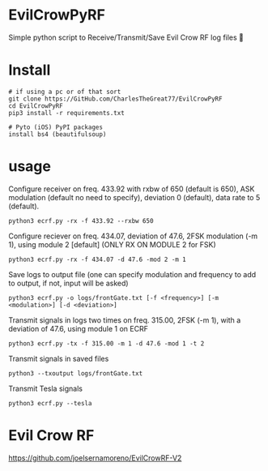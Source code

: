 # EvilCrowPyRF
Simple python script to Receive/Transmit/Save Evil Crow RF log files 📡


# Install
```
# if using a pc or of that sort
git clone https://GitHub.com/CharlesTheGreat77/EvilCrowPyRF
cd EvilCrowPyRF
pip3 install -r requirements.txt

# Pyto (iOS) PyPI packages
install bs4 (beautifulsoup)
```

# usage
Configure receiver on freq. 433.92 with rxbw of 650 (default is 650), ASK modulation (default no need to specify), deviation 0 (default), data rate to 5 (default).  
```
python3 ecrf.py -rx -f 433.92 --rxbw 650
```

Configure reciever on freq. 434.07, deviation of 47.6, 2FSK modulation (-m 1), using module 2 [default] (ONLY RX ON MODULE 2 for FSK)
```
python3 ecrf.py -rx -f 434.07 -d 47.6 -mod 2 -m 1
```

Save logs to output file (one can specify modulation and frequency to add to output, if not, input will be asked)
```
python3 ecrf.py -o logs/frontGate.txt [-f <frequency>] [-m <modulation>] [-d <deviation>]
```

Transmit signals in logs two times on freq. 315.00, 2FSK (-m 1), with a deviation of 47.6, using module 1 on ECRF
```
python3 ecrf.py -tx -f 315.00 -m 1 -d 47.6 -mod 1 -t 2
```

Transmit signals in saved files
```
python3 --txoutput logs/frontGate.txt
```

Transmit Tesla signals
```
python3 ecrf.py --tesla
```
# Evil Crow RF
https://github.com/joelsernamoreno/EvilCrowRF-V2
